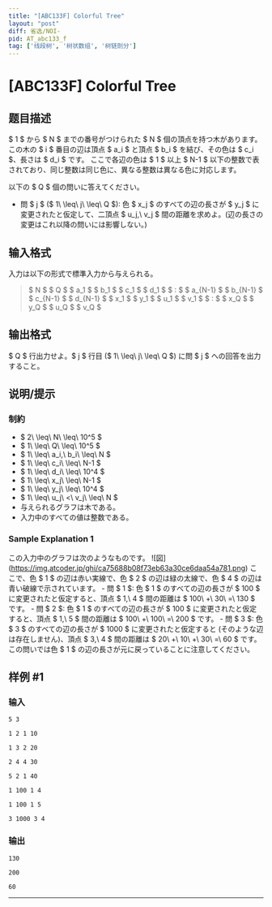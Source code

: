 ```yaml
---
title: "[ABC133F] Colorful Tree"
layout: "post"
diff: 省选/NOI-
pid: AT_abc133_f
tag: ['线段树', '树状数组', '树链剖分']
---
```


# [ABC133F] Colorful Tree

## 题目描述

[problemUrl]: https://atcoder.jp/contests/abc133/tasks/abc133_f

$ 1 $ から $ N $ までの番号がつけられた $ N $ 個の頂点を持つ木があります。 この木の $ i $ 番目の辺は頂点 $ a_i $ と頂点 $ b_i $ を結び、その色は $ c_i $、長さは $ d_i $ です。 ここで各辺の色は $ 1 $ 以上 $ N-1 $ 以下の整数で表されており、同じ整数は同じ色に、異なる整数は異なる色に対応します。

以下の $ Q $ 個の問いに答えてください。

- 問 $ j $ ($ 1\ \leq\ j\ \leq\ Q $): 色 $ x_j $ のすべての辺の長さが $ y_j $ に変更されたと仮定して、二頂点 $ u_j,\ v_j $ 間の距離を求めよ。(辺の長さの変更はこれ以降の問いには影響しない。)

## 输入格式

入力は以下の形式で標準入力から与えられる。

> $ N $ $ Q $ $ a_1 $ $ b_1 $ $ c_1 $ $ d_1 $ $ : $ $ a_{N-1} $ $ b_{N-1} $ $ c_{N-1} $ $ d_{N-1} $ $ x_1 $ $ y_1 $ $ u_1 $ $ v_1 $ $ : $ $ x_Q $ $ y_Q $ $ u_Q $ $ v_Q $

## 输出格式

$ Q $ 行出力せよ。$ j $ 行目 ($ 1\ \leq\ j\ \leq\ Q $) に問 $ j $ への回答を出力すること。

## 说明/提示

### 制約

- $ 2\ \leq\ N\ \leq\ 10^5 $
- $ 1\ \leq\ Q\ \leq\ 10^5 $
- $ 1\ \leq\ a_i,\ b_i\ \leq\ N $
- $ 1\ \leq\ c_i\ \leq\ N-1 $
- $ 1\ \leq\ d_i\ \leq\ 10^4 $
- $ 1\ \leq\ x_j\ \leq\ N-1 $
- $ 1\ \leq\ y_j\ \leq\ 10^4 $
- $ 1\ \leq\ u_j\ <\ v_j\ \leq\ N $
- 与えられるグラフは木である。
- 入力中のすべての値は整数である。

### Sample Explanation 1

この入力中のグラフは次のようなものです。 !\[図\](https://img.atcoder.jp/ghi/ca75688b08f73eb63a30ce6daa54a781.png) ここで、色 $ 1 $ の辺は赤い実線で、色 $ 2 $ の辺は緑の太線で、色 $ 4 $ の辺は青い破線で示されています。 - 問 $ 1 $: 色 $ 1 $ のすべての辺の長さが $ 100 $ に変更されたと仮定すると、頂点 $ 1,\ 4 $ 間の距離は $ 100\ +\ 30\ =\ 130 $ です。 - 問 $ 2 $: 色 $ 1 $ のすべての辺の長さが $ 100 $ に変更されたと仮定すると、頂点 $ 1,\ 5 $ 間の距離は $ 100\ +\ 100\ =\ 200 $ です。 - 問 $ 3 $: 色 $ 3 $ のすべての辺の長さが $ 1000 $ に変更されたと仮定すると (そのような辺は存在しません)、頂点 $ 3,\ 4 $ 間の距離は $ 20\ +\ 10\ +\ 30\ =\ 60 $ です。この問いでは色 $ 1 $ の辺の長さが元に戻っていることに注意してください。

## 样例 #1

### 输入

```
5 3

1 2 1 10

1 3 2 20

2 4 4 30

5 2 1 40

1 100 1 4

1 100 1 5

3 1000 3 4
```

### 输出

```
130

200

60
```



---

